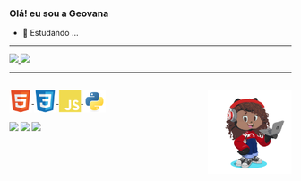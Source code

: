 ### Olá! eu sou a Geovana 
 - 🌱 Estudando ...
<hr>
<div>
  <a href="https://github.com/Vana-dot">
  <img height="180em" src="https://github-readme-stats.vercel.app/api?username=Vana-dot&show_icons=true&theme=panda&include_all_commits=true&count_private=true"/>
  <img height="180em" src="https://github-readme-stats.vercel.app/api/top-langs/?username=Vana-dot&layout=compact&langs_count=7&theme=panda"/>
</div>
 
 <hr>
 
 <div style="display: inline_block"><br>
  <img align="center" alt="Vana-HTML" height="40" width="40" src="https://raw.githubusercontent.com/devicons/devicon/master/icons/html5/html5-original.svg">
  <img align="center" alt="Vana-CSS" height="40" width="40" src="https://raw.githubusercontent.com/devicons/devicon/master/icons/css3/css3-original.svg">
  <img align="center" alt="Vana-Js" height="40" width="40" src="https://raw.githubusercontent.com/devicons/devicon/master/icons/javascript/javascript-plain.svg">
  <img align="center" alt="Vana-Python" height="40" width="40" src="https://raw.githubusercontent.com/devicons/devicon/master/icons/python/python-original.svg">
  <!--<img align="left" alt="Vana-pic" height="150" src="https://images-ext-2.discordapp.net/external/tVSMf-sEDiEDNxpUHHZ5gLPgNswJGPzxD3R2pAK6PWQ/https/i.picasion.com/pic91/f471d69d019a3489872a8bb524e69d0f.gif"> -->
   <img align="right"  alt="Vana" height="150" src="/img/myeu.png">
</div>
 
 <br>
 
<div> 
  <a href="https://instagram.com/vana.py" target="_blank"><img src="https://img.shields.io/badge/-Instagram-%23E4405F?style=for-the-badge&logo=instagram&logoColor=white" target="_blank"></a>
  <a href="https://www.linkedin.com/public-profile/settings?lipi=urn%3Ali%3Apage%3Ad_flagship3_profile_self_edit_contact-info%3BD6vYZ0kfRySNvwDgF%2F1%2BZg%3D%3D" target="_blank"><img src="https://img.shields.io/badge/-LinkedIn-%230077B5?style=for-the-badge&logo=linkedin&logoColor=white" target="_blank"></a>
  <a href = "mailto:contatogeovanavenancio5556@gmail.com"><img src="https://img.shields.io/badge/-Gmail-%23333?style=for-the-badge&logo=gmail&logoColor=white" target="_blank"></a> 
 
</div>


